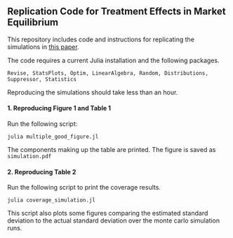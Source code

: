 ## Replication Code for Treatment Effects in Market Equilibrium

This repository includes code and instructions for replicating the simulations in
[this paper](https://arxiv.org/pdf/2109.11647.pdf).

The code requires a current Julia installation and the following packages.

```
Revise, StatsPlots, Optim, LinearAlgebra, Random, Distributions, Suppressor, Statistics
```

Reproducing the simulations should take less than an hour.

#### 1. Reproducing Figure 1 and Table 1

Run the following script:
```
julia multiple_good_figure.jl
```

The components making up the table are printed. The figure is saved as `simulation.pdf`

#### 2. Reproducing Table 2

Run the following script to print the coverage results.
```
julia coverage_simulation.jl
```
This script also plots some figures comparing the estimated standard deviation to the
actual standard deviation over the monte carlo simulation runs.
